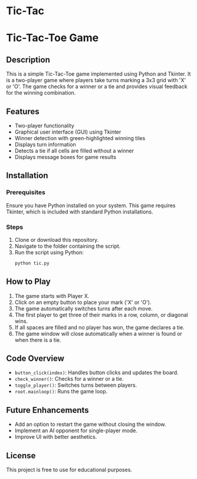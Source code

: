 # Tic-Tac 


# Tic-Tac-Toe Game

## Description
This is a simple Tic-Tac-Toe game implemented using Python and Tkinter. It is a two-player game where players take turns marking a 3x3 grid with 'X' or 'O'. The game checks for a winner or a tie and provides visual feedback for the winning combination.

## Features
- Two-player functionality
- Graphical user interface (GUI) using Tkinter
- Winner detection with green-highlighted winning tiles
- Displays turn information
- Detects a tie if all cells are filled without a winner
- Displays message boxes for game results

## Installation
### Prerequisites
Ensure you have Python installed on your system. This game requires Tkinter, which is included with standard Python installations.

### Steps
1. Clone or download this repository.
2. Navigate to the folder containing the script.
3. Run the script using Python:
   ```sh
   python tic.py
   ```

## How to Play
1. The game starts with Player X.
2. Click on an empty button to place your mark ('X' or 'O').
3. The game automatically switches turns after each move.
4. The first player to get three of their marks in a row, column, or diagonal wins.
5. If all spaces are filled and no player has won, the game declares a tie.
6. The game window will close automatically when a winner is found or when there is a tie.

## Code Overview
- `button_click(index)`: Handles button clicks and updates the board.
- `check_winner()`: Checks for a winner or a tie.
- `toggle_player()`: Switches turns between players.
- `root.mainloop()`: Runs the game loop.

## Future Enhancements
- Add an option to restart the game without closing the window.
- Implement an AI opponent for single-player mode.
- Improve UI with better aesthetics.

## License
This project is free to use for educational purposes.

